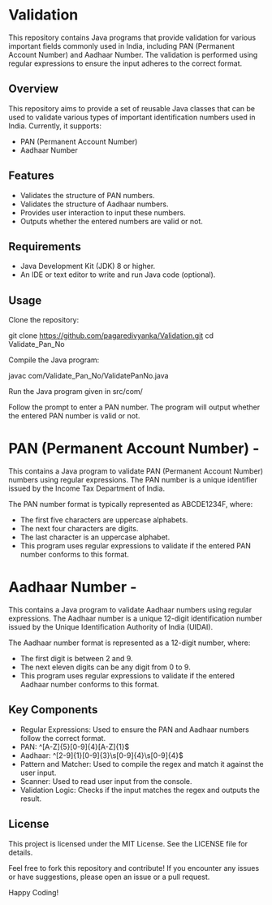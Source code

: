 # Validation 
This repository contains Java programs that provide validation for various important fields commonly used in India, including PAN (Permanent Account Number) and Aadhaar Number. The validation is performed using regular expressions to ensure the input adheres to the correct format.

## Overview

This repository aims to provide a set of reusable Java classes that can be used to validate various types of important identification numbers used in India. Currently, it supports:
- PAN (Permanent Account Number)
- Aadhaar Number

## Features
- Validates the structure of PAN numbers.
- Validates the structure of Aadhaar numbers.
- Provides user interaction to input these numbers.
- Outputs whether the entered numbers are valid or not.
  
## Requirements
- Java Development Kit (JDK) 8 or higher.
- An IDE or text editor to write and run Java code (optional).
  
## Usage
Clone the repository:

git clone https://github.com/pagaredivyanka/Validation.git
cd Validate_Pan_No

Compile the Java program:

javac com/Validate_Pan_No/ValidatePanNo.java

Run the Java program given in src/com/

Follow the prompt to enter a PAN number. The program will output whether the entered PAN number is valid or not.

# PAN (Permanent Account Number) -
This  contains a Java program to validate PAN (Permanent Account Number) numbers using regular expressions. The PAN number is a unique identifier issued by the Income Tax Department of India.

The PAN number format is typically represented as ABCDE1234F, where:
- The first five characters are uppercase alphabets.
- The next four characters are digits.
- The last character is an uppercase alphabet.
- This program uses regular expressions to validate if the entered PAN number conforms to this format.

# Aadhaar Number -
This contains a Java program to validate Aadhaar numbers using regular expressions. The Aadhaar number is a unique 12-digit identification number issued by the Unique Identification Authority of India (UIDAI).

The Aadhaar number format is represented as a 12-digit number, where:
- The first digit is between 2 and 9.
- The next eleven digits can be any digit from 0 to 9.
- This program uses regular expressions to validate if the entered Aadhaar number conforms to this format.

## Key Components

- Regular Expressions: Used to ensure the PAN and Aadhaar numbers follow the correct format.
- PAN: ^[A-Z]{5}[0-9]{4}[A-Z]{1}$
- Aadhaar: ^[2-9]{1}[0-9]{3}\\s[0-9]{4}\\s[0-9]{4}$
- Pattern and Matcher: Used to compile the regex and match it against the user input.
- Scanner: Used to read user input from the console.
- Validation Logic: Checks if the input matches the regex and outputs the result.
  
## License
This project is licensed under the MIT License. See the LICENSE file for details.

Feel free to fork this repository and contribute! If you encounter any issues or have suggestions, please open an issue or a pull request.

Happy Coding!
